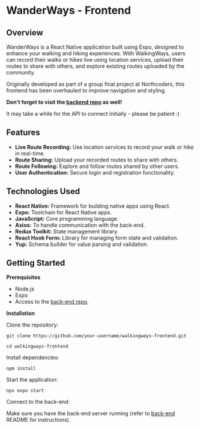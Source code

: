 # WanderWays - Frontend
## Overview 

WanderWays is a React Native application built using Expo, designed to enhance your walking and hiking experiences. With WalkingWays, users can record their walks or hikes live using location services, upload their routes to share with others, and explore existing routes uploaded by the community.

Originally developed as part of a group final project at Northcoders, this frontend has been overhauled to improve navigation and styling.

**Don't forget to visit the [backend repo](https://github.com/EllieD33/walk-the-line-backend) as well!**

It may take a while for the API to connect initially - please be patient :)

## Features
 - **Live Route Recording:** Use location services to record your walk or
   hike in real-time.
 - **Route Sharing:** Upload your recorded routes to share with others.
 - **Route Following:** Explore and follow routes shared by other users.
 - **User Authentication:** Secure login and registration functionality.

## Technologies Used

  

 - **React Native:** Framework for building native apps using React. 
 - **Expo:** Toolchain for React Native apps. 
 - **JavaScript:** Core programming language.
 - **Axios:** To handle communication with the back-end. 
 - **Redux Toolkit:** State management library.
 - **React Hook Form:** Library for managing form state and validation.
 - **Yup:** Schema builder for value parsing and validation.

  

## Getting Started
**Prerequisites**

 - Node.js  
 - Expo 
 - Access to the [back-end repo](https://github.com/EllieD33/walk-the-line-backend).

**Installation**

Clone the repository:

    git clone https://github.com/your-username/walkingways-frontend.git

    cd walkingways-frontend

Install dependencies:

    npm install

Start the application:

    npx expo start

Connect to the back-end:

Make sure you have the back-end server running (refer to [back-end](https://github.com/EllieD33/walk-the-line-backend) README for instructions).
